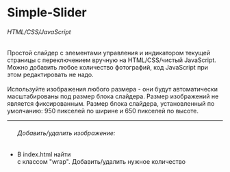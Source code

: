 # Simple-Slider

<h6>HTML/CSS/JavaScript</h6>

Простой слайдер с элементами управления  и индикатором текущей страницы с переключением вручную на HTML/CSS/чистый JavaScript.
Можно добавить любое количество фотографий, код JavaScript при этом редактировать не надо.<br><br>
Используйте изображения любого размера - они будут автоматически масштабированы под размер блока слайдера. Размер изображений не является фиксированным.
Размер блока слайдера, установленный по умолчанию: 950 пикселей по ширине и 650 пикселей по высоте. 
<hr>
<ul><h6>Добавить/удалить изображение:</h6>
  <li>В index.html найти <div> с классом "wrap". Добавить/удалить нужное количество <div class="slider-item">


